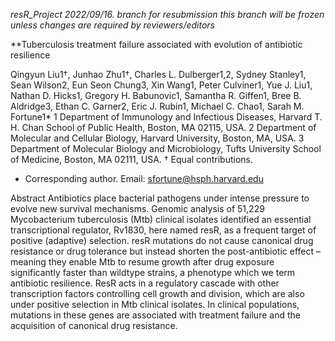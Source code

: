 _resR_Project_
_2022/09/16. branch for resubmission_
_this branch will be frozen unless changes are required by reviewers/editors_

**Tuberculosis treatment failure associated with evolution of antibiotic resilience

Qingyun Liu1†, Junhao Zhu1†, Charles L. Dulberger1,2, Sydney Stanley1, Sean Wilson2, Eun Seon Chung3, Xin Wang1, Peter Culviner1, Yue J. Liu1, Nathan D. Hicks1, Gregory H. Babunovic1, Samantha R. Giffen1, Bree B. Aldridge3, Ethan C. Garner2, Eric J. Rubin1, Michael C. Chao1, Sarah M. Fortune1*
1 Department of Immunology and Infectious Diseases, Harvard T. H. Chan School of Public Health, Boston, MA 02115, USA.
2 Department of Molecular and Cellular Biology, Harvard University, Boston, MA, USA.
3 Department of Molecular Biology and Microbiology, Tufts University School of Medicine, Boston, MA 02111, USA.
† Equal contributions.
* Corresponding author. Email: sfortune@hsph.harvard.edu

Abstract
Antibiotics place bacterial pathogens under intense pressure to evolve new survival mechanisms. Genomic analysis of 51,229 Mycobacterium tuberculosis (Mtb) clinical isolates identified an essential transcriptional regulator, Rv1830, here named resR, as a frequent target of positive (adaptive) selection. resR mutations do not cause canonical drug resistance or drug tolerance but instead shorten the post-antibiotic effect – meaning they enable Mtb to resume growth after drug exposure significantly faster than wildtype strains, a phenotype which we term antibiotic resilience. ResR acts in a regulatory cascade with other transcription factors controlling cell growth and division, which are also under positive selection in Mtb clinical isolates. In clinical populations, mutations in these genes are associated with treatment failure and the acquisition of canonical drug resistance. 


